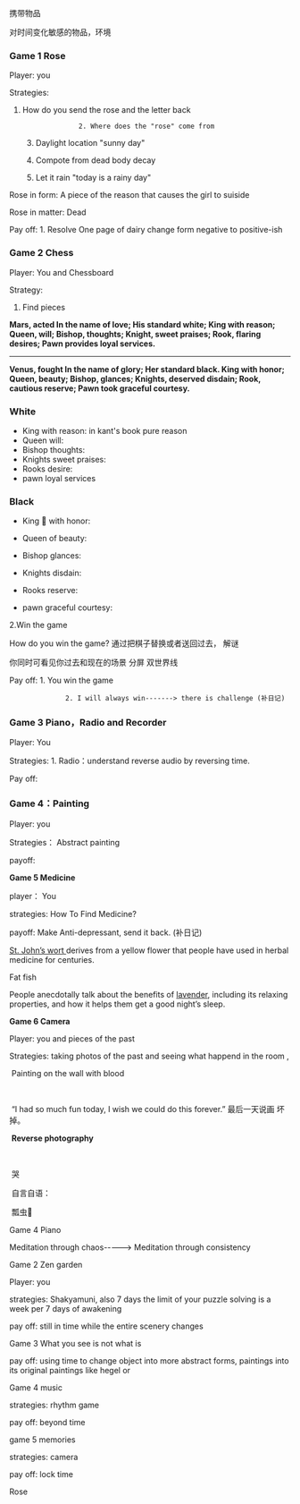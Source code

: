 携带物品



对时间变化敏感的物品，环境







### **Game 1 Rose**



Player: you 



Strategies:  

1. How do you send the rose and the letter back

                     2. Where does the "rose" come from

   3.   Daylight location  "sunny day"

   4.   Compote from dead body decay

   5.   Let it rain   "today is a rainy day"

      

Rose in form:  A piece of the reason that causes the girl to suiside



Rose in matter:  Dead



Pay off:   1. Resolve One page of dairy change form negative to positive-ish 









### **Game 2 Chess**



Player: You and Chessboard 



Strategy:  

1. Find pieces 



**Mars, acted In the name of love; His standard white; King with reason; Queen, will; Bishop, thoughts; Knight,  sweet praises; Rook, flaring desires;  Pawn provides loyal services.** 

****

**Venus, fought In the name of glory; Her standard black. King with honor; Queen, beauty; Bishop, glances; Knights, deserved disdain; Rook, cautious reserve; Pawn took graceful courtesy.**



### **White**

- King with reason:  in kant's book pure reason
- Queen will: 
- Bishop thoughts:
- Knights sweet praises:
- Rooks desire:
- pawn loyal services



### **Black** 

- King 👑 with honor:

- Queen of beauty:
- Bishop glances:
- Knights disdain:
- Rooks reserve:
- pawn graceful courtesy:





2.Win the game               

   

   How do you win the game?      通过把棋子替换或者送回过去，  解谜

   

   你同时可看见你过去和现在的场景   分屏    双世界线

   



Pay off:    1. You win the game

                  2. I will always win-------> there is challenge (补日记)









### **Game 3  Piano，Radio and Recorder**





Player:  You





Strategies:  1. Radio：understand reverse audio by reversing time.









Pay off:     





### **Game 4：Painting**





Player: you







Strategies： Abstract painting







payoff:







**Game 5  Medicine**  



player： You





strategies:  How To Find Medicine?





payoff:  Make Anti-depressant, send it back. (补日记)



[St. John’s wort ](https://www.medicalnewstoday.com/articles/174928)derives from a yellow flower that people have used in herbal medicine for centuries.



Fat fish      



 People anecdotally talk about the benefits of [lavender](https://www.medicalnewstoday.com/articles/265922#benefits), including its relaxing properties, and how it helps them get a good night’s sleep.





**Game 6 Camera**



Player: you and pieces of the past





Strategies: taking photos of the past and seeing what happend in the room ,



​           Painting on the wall with blood 

​           

​           “I had so much fun today, I wish we could do this forever.” 最后一天说画   坏掉。



​            **Reverse photography**

​            

​          哭



​            自言自语：



​             瓢虫🐞  













Game 4  Piano





Meditation through chaos-----> Meditation through consistency

































































Game 2 Zen garden       



Player:  you





strategies: Shakyamuni, also 7 days             the limit of your  puzzle solving is a week per 7 days of awakening



pay off:  still in time while the entire scenery changes









Game 3  What you see is not what is









pay off: using time to change object into more abstract forms, paintings into its original paintings like hegel or











Game 4 music



strategies: rhythm game















pay off: beyond time 







game 5 memories



strategies: camera 



pay off: lock time





Rose  














